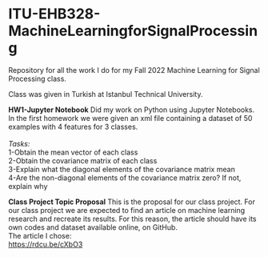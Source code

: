 # ITU-EHB328-MachineLearningforSignalProcessing
Repository for all the work I do for my Fall 2022 Machine Learning for Signal Processing class. 

Class was given in Turkish at Istanbul Technical University.

<b>HW1-Jupyter Notebook</b>
Did my work on Python using Jupyter Notebooks. In the first homework we were given an xml file containing a dataset of 50 examples with 4 features for 3 classes.<br><br>
<i>Tasks:</i>
<br>1-Obtain the mean vector of each class
<br>2-Obtain the covariance matrix of each class
<br>3-Explain what the diagonal elements of the covariance matrix mean
<br>4-Are the non-diagonal elements of the covariance matrix zero? If not, explain why

<b>Class Project Topic Proposal</b>
This is the proposal for our class project. For our class project we are expected to find an article on machine learning research and recreate its results. For this reason, the article should have its own codes and dataset available online, on GitHub. <br>
The article I chose: <br>
https://rdcu.be/cXbO3
